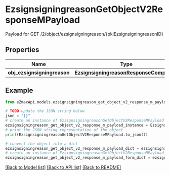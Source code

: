# EzsignsigningreasonGetObjectV2ResponseMPayload

Payload for GET /2/object/ezsignsigningreason/{pkiEzsignsigningreasonID}

## Properties

Name | Type | Description | Notes
------------ | ------------- | ------------- | -------------
**obj_ezsignsigningreason** | [**EzsignsigningreasonResponseCompound**](EzsignsigningreasonResponseCompound.md) |  | 

## Example

```python
from eZmaxApi.models.ezsignsigningreason_get_object_v2_response_m_payload import EzsignsigningreasonGetObjectV2ResponseMPayload

# TODO update the JSON string below
json = "{}"
# create an instance of EzsignsigningreasonGetObjectV2ResponseMPayload from a JSON string
ezsignsigningreason_get_object_v2_response_m_payload_instance = EzsignsigningreasonGetObjectV2ResponseMPayload.from_json(json)
# print the JSON string representation of the object
print(EzsignsigningreasonGetObjectV2ResponseMPayload.to_json())

# convert the object into a dict
ezsignsigningreason_get_object_v2_response_m_payload_dict = ezsignsigningreason_get_object_v2_response_m_payload_instance.to_dict()
# create an instance of EzsignsigningreasonGetObjectV2ResponseMPayload from a dict
ezsignsigningreason_get_object_v2_response_m_payload_form_dict = ezsignsigningreason_get_object_v2_response_m_payload.from_dict(ezsignsigningreason_get_object_v2_response_m_payload_dict)
```
[[Back to Model list]](../README.md#documentation-for-models) [[Back to API list]](../README.md#documentation-for-api-endpoints) [[Back to README]](../README.md)


